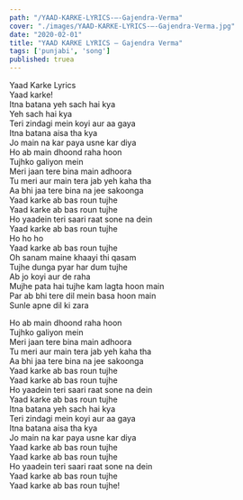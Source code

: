 ```yaml
---
path: "/YAAD-KARKE-LYRICS-–-Gajendra-Verma"
cover: "./images/YAAD-KARKE-LYRICS-–-Gajendra-Verma.jpg"
date: "2020-02-01"
title: "YAAD KARKE LYRICS – Gajendra Verma"
tags: ['punjabi', 'song']
published: truea
---
```

  
Yaad Karke Lyrics  
Yaad karke!  
Itna batana yeh sach hai kya  
Yeh sach hai kya  
Teri zindagi mein koyi aur aa gaya  
Itna batana aisa tha kya  
Jo main na kar paya usne kar diya  
Ho ab main dhoond raha hoon  
Tujhko galiyon mein  
Meri jaan tere bina main adhoora  
Tu meri aur main tera jab yeh kaha tha  
Aa bhi jaa tere bina na jee sakoonga  
Yaad karke ab bas roun tujhe  
Yaad karke ab bas roun tujhe  
Ho yaadein teri saari raat sone na dein  
Yaad karke ab bas roun tujhe  
Ho ho ho  
Yaad karke ab bas roun tujhe  
Oh sanam maine khaayi thi qasam  
Tujhe dunga pyar har dum tujhe  
Ab jo koyi aur de raha  
Mujhe pata hai tujhe kam lagta hoon main  
Par ab bhi tere dil mein basa hoon main  
Sunle apne dil ki zara  
  
  
  
  
  
  
Ho ab main dhoond raha hoon  
Tujhko galiyon mein  
Meri jaan tere bina main adhoora  
Tu meri aur main tera jab yeh kaha tha  
Aa bhi jaa tere bina na jee sakoonga  
Yaad karke ab bas roun tujhe  
Yaad karke ab bas roun tujhe  
Ho yaadein teri saari raat sone na dein  
Yaad karke ab bas roun tujhe  
Itna batana yeh sach hai kya  
Teri zindagi mein koyi aur aa gaya  
Itna batana aisa tha kya  
Jo main na kar paya usne kar diya  
Yaad karke ab bas roun tujhe  
Yaad karke ab bas roun tujhe  
Ho yaadein teri saari raat sone na dein  
Yaad karke ab bas roun tujhe  
Yaad karke ab bas roun tujhe!  
